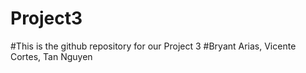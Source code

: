 # Project3
#This is the github repository for our Project 3
#Bryant Arias, Vicente Cortes, Tan Nguyen

